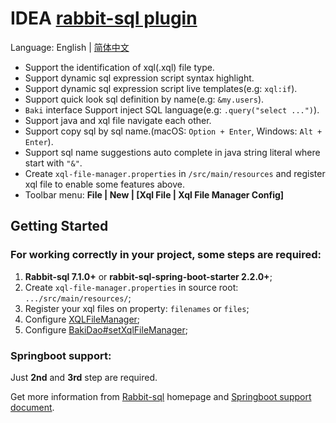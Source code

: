 # IDEA [rabbit-sql plugin](https://plugins.jetbrains.com/plugin/21403-rabbit-sql)

Language: English | [简体中文](README.chs.md)

- Support the identification of xql(.xql) file type.
- Support dynamic sql expression script syntax highlight.
- Support dynamic sql expression script live templates(e.g: `xql:if`).
- Support quick look sql definition by name(e.g: `&my.users`).
- `Baki` interface Support inject SQL language(e.g: `.query("select ...")`).
- Support java and xql file navigate each other.
- Support copy sql by sql name.(macOS: `Option + Enter`, Windows: `Alt + Enter`).
- Support sql name suggestions auto complete in java string literal where start with `"&"`.
- Create `xql-file-manager.properties` in `/src/main/resources` and register xql file to enable some features above.
- Toolbar menu: **File | New | [Xql File | Xql File Manager Config]**

## Getting Started

### For working correctly in your project, some steps are required:

1. **Rabbit-sql 7.1.0+** or **rabbit-sql-spring-boot-starter 2.2.0+**;
2. Create `xql-file-manager.properties` in source root: `.../src/main/resources/`;
3. Register your xql files on property: `filenames` or `files`;
4. Configure [XQLFileManager](https://github.com/chengyuxing/rabbit-sql#XQLFileManager);
5. Configure [BakiDao#setXqlFileManager](https://github.com/chengyuxing/rabbit-sql#bakidao);

### Springboot support:

Just **2nd** and **3rd** step are required.

Get more information from [Rabbit-sql](https://github.com/chengyuxing/rabbit-sql) homepage
and [Springboot support document](https://github.com/chengyuxing/rabbit-sql-spring-boot-starter).